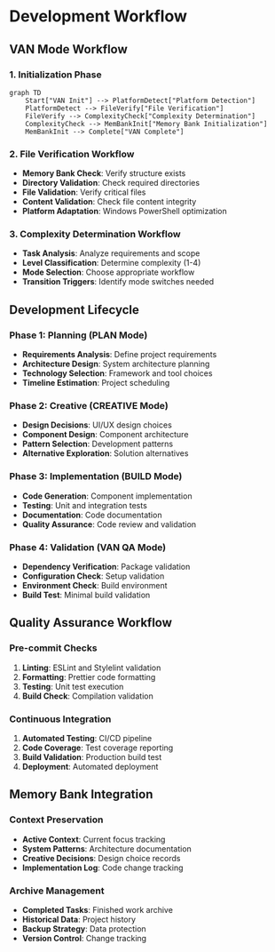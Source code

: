 # Development Workflow

## VAN Mode Workflow

### 1. Initialization Phase
```mermaid
graph TD
    Start["VAN Init"] --> PlatformDetect["Platform Detection"]
    PlatformDetect --> FileVerify["File Verification"]
    FileVerify --> ComplexityCheck["Complexity Determination"]
    ComplexityCheck --> MemBankInit["Memory Bank Initialization"]
    MemBankInit --> Complete["VAN Complete"]
```

### 2. File Verification Workflow
- **Memory Bank Check**: Verify structure exists
- **Directory Validation**: Check required directories
- **File Validation**: Verify critical files
- **Content Validation**: Check file content integrity
- **Platform Adaptation**: Windows PowerShell optimization

### 3. Complexity Determination Workflow
- **Task Analysis**: Analyze requirements and scope
- **Level Classification**: Determine complexity (1-4)
- **Mode Selection**: Choose appropriate workflow
- **Transition Triggers**: Identify mode switches needed

## Development Lifecycle

### Phase 1: Planning (PLAN Mode)
- **Requirements Analysis**: Define project requirements
- **Architecture Design**: System architecture planning
- **Technology Selection**: Framework and tool choices
- **Timeline Estimation**: Project scheduling

### Phase 2: Creative (CREATIVE Mode)
- **Design Decisions**: UI/UX design choices
- **Component Design**: Component architecture
- **Pattern Selection**: Development patterns
- **Alternative Exploration**: Solution alternatives

### Phase 3: Implementation (BUILD Mode)
- **Code Generation**: Component implementation
- **Testing**: Unit and integration tests
- **Documentation**: Code documentation
- **Quality Assurance**: Code review and validation

### Phase 4: Validation (VAN QA Mode)
- **Dependency Verification**: Package validation
- **Configuration Check**: Setup validation
- **Environment Check**: Build environment
- **Build Test**: Minimal build validation

## Quality Assurance Workflow

### Pre-commit Checks
1. **Linting**: ESLint and Stylelint validation
2. **Formatting**: Prettier code formatting
3. **Testing**: Unit test execution
4. **Build Check**: Compilation validation

### Continuous Integration
1. **Automated Testing**: CI/CD pipeline
2. **Code Coverage**: Test coverage reporting
3. **Build Validation**: Production build test
4. **Deployment**: Automated deployment

## Memory Bank Integration

### Context Preservation
- **Active Context**: Current focus tracking
- **System Patterns**: Architecture documentation
- **Creative Decisions**: Design choice records
- **Implementation Log**: Code change tracking

### Archive Management
- **Completed Tasks**: Finished work archive
- **Historical Data**: Project history
- **Backup Strategy**: Data protection
- **Version Control**: Change tracking
